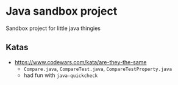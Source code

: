 # Java sandbox project
Sandbox project for little java thingies

## Katas
* https://www.codewars.com/kata/are-they-the-same 
    * `Compare.java`, `CompareTest.java`, `CompareTestProperty.java`
    * had fun with `java-quickcheck`